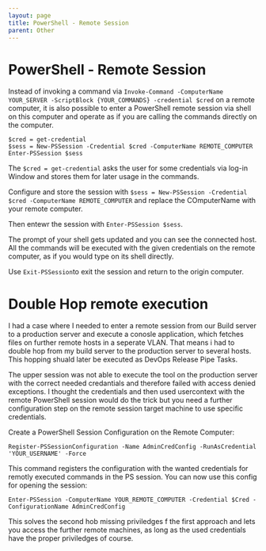 ```yaml
---
layout: page
title: PowerShell - Remote Session
parent: Other
---
```


# PowerShell - Remote Session

Instead of invoking a command via `Invoke-Command -ComputerName YOUR_SERVER -ScriptBlock {YOUR_COMMANDS} -credential $cred` on a remote computer, it is also possible to enter a PowerShell remote session via shell on this computer and operate as if you are calling the commands directly on the computer.

```shell
$cred = get-credential
$sess = New-PSSession -Credential $cred -ComputerName REMOTE_COMPUTER
Enter-PSSession $sess
```

The `$cred = get-credential` asks the user for some credentials via log-in Window and stores them for later usage in the commands. 

Configure and store the session with `$sess = New-PSSession -Credential $cred -ComputerName REMOTE_COMPUTER` and replace the COmputerName with your remote computer.

Then entewr the session with `Enter-PSSession $sess`.

The prompt of your shell gets updated and you can see the connected host. All the commands will be executed with the given credentials on the remote computer, as if you would type on its shell directly.

Use `Exit-PSSession`to exit the session and return to the origin computer.


# Double Hop remote execution

I had a case where I needed to enter a remote session from our Build server to a production server and execute a conosle application, which fetches files on further remote hosts in a seperate VLAN. That means i had to double hop from my build server to the production server to several hosts. 
This hopping shuald later be executed as DevOps Release Pipe Tasks.

The upper session was not able to execute the tool on the production server with the correct needed credantials and therefore failed with access denied exceptions. I thought the credentials and then used usercontext with the remote PowerShell session would do the trick but you need a further configuration step on the remote session target machine to use specific credentials. 

Create a PowerShell Session Configuration on the Remote Computer:

`Register-PSSessionConfiguration -Name AdminCredConfig -RunAsCredential 'YOUR_USERNAME' -Force` 

This command registers the configuration with the wanted credentials for remotly executed commands in the PS session.
You can now use this config for opening the session:

```shell
Enter-PSSession -ComputerName YOUR_REMOTE_COMPUTER -Credential $Cred -ConfigurationName AdminCredConfig
```

This solves the second hob missing priviledges f the first approach and lets you access the further remote machines, as long as the used credentials have the proper priviledges of course.
